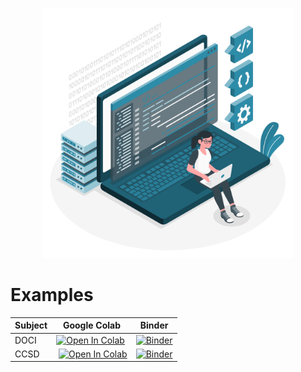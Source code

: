 <p align="center">
<img src="../../media/examples.png" width="400">
</p>

# Examples

| Subject | Google Colab | Binder |
| --- | --- | --- |
| DOCI | [![Open In Colab](https://colab.research.google.com/assets/colab-badge.svg)](https://colab.research.google.com/github/GQCG/GQCP/blob/develop/gqcpy/examples/DOCI.ipynb) | [![Binder](https://mybinder.org/badge_logo.svg)]( https://mybinder.org/v2/gh/GQCG/GQCP/develop?filepath=gqcpy%2Fexamples%2FDOCI.ipynb) |
| CCSD | [![Open In Colab](https://colab.research.google.com/assets/colab-badge.svg)](https://colab.research.google.com/github/GQCG/GQCP/blob/develop/gqcpy/examples/CCSD.ipynb) | [![Binder](https://mybinder.org/badge_logo.svg)]( https://mybinder.org/v2/gh/GQCG/GQCP/develop?filepath=gqcpy%2Fexamples%2FCCSD.ipynb) |